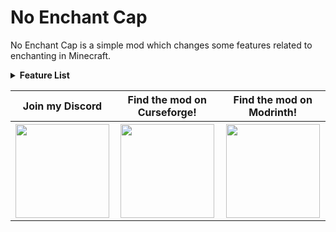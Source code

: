 # No Enchant Cap

No Enchant Cap is a simple mod which changes some features related to enchanting in Minecraft.

<details>
<summary><b>Feature List</b></summary><br>
Removes the anvil experience limit. (Enabled by default)<br>
<img src="https://github.com/AmyMialeeMods/no-enchant-cap/raw/main/assets/anvilXPCap.png"><br><br>
Allows any enchantment on any item. (Enabled by default)<br>
<img src="https://github.com/AmyMialeeMods/no-enchant-cap/raw/main/assets/incompatibleItem.png"><br><br>
Enchantments over X (10) will use number levels.<br>
<img src="https://github.com/AmyMialeeMods/no-enchant-cap/raw/main/assets/numberLevels.png"><br><br>
Removes all limits on the /enchant command.<br>
<img src="https://github.com/AmyMialeeMods/no-enchant-cap/raw/main/assets/enchantCommand.png"><br><br>
Using /enchant you can add negative levels. (Likely won't function as intended)<br>
<img src="https://github.com/AmyMialeeMods/no-enchant-cap/raw/main/assets/negativeLevels.png"><br><br>
Allow incompatible enchantments to be applied together. (Disabled by default)<br>
<img src="https://github.com/AmyMialeeMods/no-enchant-cap/raw/main/assets/mergeIncompatible.png"><br><br>
Allows combining above typical enchantment limits. (Disabled by default)<br>
<img src="https://github.com/AmyMialeeMods/no-enchant-cap/raw/main/assets/anvilLevelCap.png"><br><br>
</details>

<table align="center">
    <tr>
        <th><b>Join my Discord</b></th>
        <th><b>Find the mod on Curseforge!</b></th>
        <th><b>Find the mod on Modrinth!</b></th>
    </tr>
    <tr>
        <th>
            <a href="https://discord.gg/P4dUsxv6An">
                <img src="https://cdn.discordapp.com/attachments/793182374410059887/924000460292104282/3437c10597c1526c3dbd98c737c2bcae.svg" width="150" height="150">
            </a>
        </th>
        <th>
            <a href="https://www.curseforge.com/minecraft/mc-mods/no-enchant-cap">
                <img src="https://cdn.discordapp.com/attachments/793182374410059887/923990008543711282/anvil.svg" width="150" height="150">
            </a>
        </th>
        <th>
            <a href="https://modrinth.com/mod/no-enchant-cap">
                <img src="https://docs.modrinth.com/img/logo.svg" width="150" height="150">
            </a>
        </th>
    </tr>
</table>
